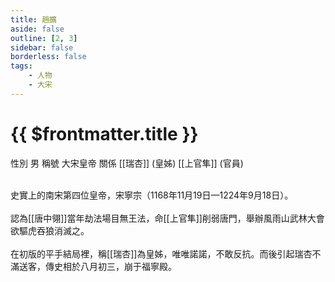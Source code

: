 ```yaml
---
title: 趙擴
aside: false
outline: [2, 3]
sidebar: false
borderless: false
tags:
    - 人物
    - 大宋
---
```


# {{ $frontmatter.title }}

<ChTabs position="bottom">
	<ChTab title="趙擴">
		<Ch src='/images/characters/special817/normal.png' position='right'/>
		<ChName nameZh='趙擴' nameEn='Zhao Kuo' position='right' />
		<ChTable>
			<ChTr>
				<ChTd isTitle=true>
					性別
				</ChTd>
				<ChTd>
					男
				</ChTd>
			</ChTr>
			<ChTr>
				<ChTd isTitle=true>
					稱號
				</ChTd>
				<ChTd>
					大宋皇帝
				</ChTd>
			</ChTr>
			<ChTr>
				<ChTd isTitle=true position='center'>
					關係
				</ChTd>
			</ChTr>
			<ChTr>
				<ChTd position='center'>
					[[瑞杏]] (皇姊)
				</ChTd>
			</ChTr>
			<ChTr>
				<ChTd position='center'>
					[[上官隼]] (官員)
				</ChTd>
			</ChTr>
		</ChTable>
	</ChTab>
</ChTabs>
<br><br>

史實上的南宋第四位皇帝，宋寧宗（1168年11月19日—1224年9月18日）。
<br><br>
認為[[唐中翎]]當年劫法場目無王法，命[[上官隼]]削弱唐門，舉辦風雨山武林大會欲驅虎吞狼消滅之。
<br><br>
在初版的平手結局裡，稱[[瑞杏]]為皇姊，唯唯諾諾，不敢反抗。而後引起瑞杏不滿送客，傳史相於八月初三，崩于福寧殿。